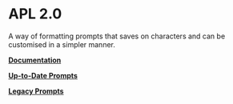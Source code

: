 # APL 2.0
A way of formatting prompts that saves on characters and can be customised in a simpler manner.

[**Documentation**](https://github.com/triple-alt/apl-pf/blob/main/documentation.md)

[**Up-to-Date Prompts**](https://github.com/triple-alt/apl-pf/tree/main/current%20versions)

[**Legacy Prompts**](https://github.com/triple-alt/apl-pf/tree/main/legacy)
